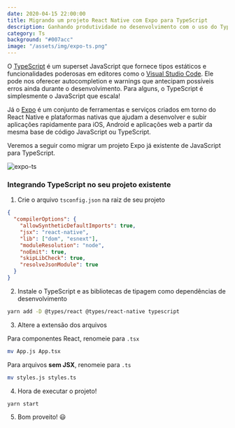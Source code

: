 ```yaml
---
date: 2020-04-15 22:00:00
title: Migrando um projeto React Native com Expo para TypeScript
description: Ganhando produtividade no desenvolvimento com o uso do TypeScript em projetos Expo!
category: Ts
background: "#007acc"
image: "/assets/img/expo-ts.png"
---
```


O [TypeScript](https://www.typescriptlang.org/) é um superset JavaScript que fornece tipos estáticos e funcionalidades poderosas em editores como o [Visual Studio Code](https://code.visualstudio.com/). Ele pode nos oferecer autocompletion e warnings que antecipam possíveis erros ainda durante o desenvolvimento. Para alguns, o TypeScript é simplesmente o JavaScript que escala!

Já o [Expo](http://expo.io/) é um conjunto de ferramentas e serviços criados em torno do React Native e plataformas nativas que ajudam a desenvolver e subir aplicações rapidamente para iOS, Android e aplicações web a partir da mesma base de código JavaScript ou TypeScript.

Veremos a seguir como migrar um projeto Expo já existente de JavaScript para TypeScript.

![expo-ts](/assets/img/expo-ts.png)

### Integrando TypeScript no seu projeto existente

1. Crie o arquivo `tsconfig.json` na raiz de seu projeto

```json
{
  "compilerOptions": {
    "allowSyntheticDefaultImports": true,
    "jsx": "react-native",
    "lib": ["dom", "esnext"],
    "moduleResolution": "node",
    "noEmit": true,
    "skipLibCheck": true,
    "resolveJsonModule": true
  }
}
```

2. Instale o TypeScript e as bibliotecas de tipagem como dependências de desenvolvimento

```bash
yarn add -D @types/react @types/react-native typescript
```

3. Altere a extensão dos arquivos

Para componentes React, renomeie para `.tsx`

```bash
mv App.js App.tsx
```

Para arquivos **sem JSX**, renomeie para `.ts`

```bash
mv styles.js styles.ts
```

4. Hora de executar o projeto!

```bash
yarn start
```

5. Bom proveito! 😃
